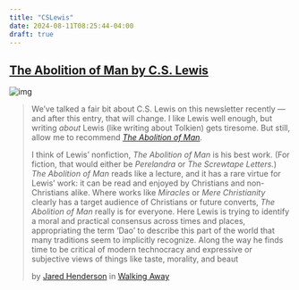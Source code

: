 ```yaml
---
title: "CSLewis"
date: 2024-08-11T08:25:44-04:00
draft: true
---
```


## [The Abolition of Man by C.S. Lewis](https://jaredhenderson.substack.com/i/144676963/the-abolition-of-man-by-cs-lewis)

![img](https://substackcdn.com/image/fetch/w_1456,c_limit,f_auto,q_auto:good,fl_progressive:steep/https%3A%2F%2Fsubstack-post-media.s3.amazonaws.com%2Fpublic%2Fimages%2Fb33ad896-cbc1-47b3-af58-30f78406192e_629x1000.jpeg)



> We’ve talked a fair bit about C.S. Lewis on this newsletter recently — and after this entry, that will change. I like Lewis well enough, but writing *about* Lewis (like writing about Tolkien) gets tiresome. But still, allow me to recommend *[The Abolition of Man](https://amzn.to/3yEp9uk).*
>
> I think of Lewis’ nonfiction, *The Abolition of Man* is his best work. (For fiction, that would either be *Perelandra* or *The Screwtape Letters.*) *The Abolition of Man* reads like a lecture, and it has a rare virtue for Lewis’ work: it can be read and enjoyed by Christians and non-Christians alike. Where works like *Miracles* or *Mere Christianity* clearly has a target audience of Christians or future converts, *The Abolition of Man* really is for everyone. Here Lewis is trying to identify a moral and practical consensus across times and places, appropriating the term ‘Dao’ to describe this part of the world that many traditions seem to implicitly recognize. Along the way he finds time to be critical of modern technocracy and expressive or subjective views of things like taste, morality, and beaut
>
> by [Jared Henderson](https://substack.com/@jaredhenderson) in [Walking Away](https://jaredhenderson.substack.com/p/books-worth-your-time-vol-4)
